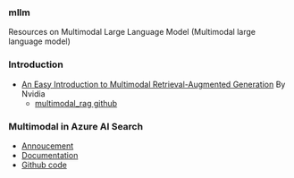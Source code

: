 ### mllm
Resources on Multimodal Large Language Model (Multimodal large language model)

### Introduction
- [An Easy Introduction to Multimodal Retrieval-Augmented Generation](https://developer.nvidia.com/blog/an-easy-introduction-to-multimodal-retrieval-augmented-generation/) By Nvidia
  - [multimodal_rag github](https://github.com/NVIDIA/GenerativeAIExamples/tree/main/RAG/examples/advanced_rag/multimodal_rag)

### Multimodal in Azure AI Search 
- [Annoucement](https://techcommunity.microsoft.com/blog/azure-ai-services-blog/from-diagrams-to-dialogue-introducing-new-multimodal-functionality-in-azure-ai-s/4413968)
- [Documentation](https://learn.microsoft.com/en-us/azure/search/multimodal-search-overview)
- [Github code](https://github.com/Azure-Samples/azure-ai-search-multimodal-sample)
